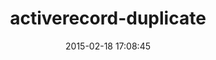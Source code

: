 ---
layout: post
title:  "activerecord-duplicate"
repo:   "haihappen/activerecord-duplicate"
date:   2015-02-18 17:08:45
gemurl: https://github.com/haihappen/activerecord-duplicate
---